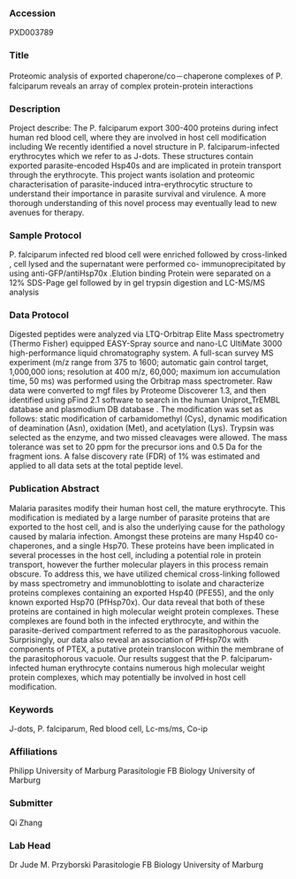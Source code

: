### Accession
PXD003789

### Title
Proteomic analysis of exported chaperone/co－chaperone complexes of P. falciparum reveals an array of complex protein-protein interactions

### Description
Project describe: The P. falciparum export 300-400 proteins during infect human red blood cell, where they are involved in host cell modification including We recently identified a novel structure in P. falciparum-infected erythrocytes which we refer to as J-dots. These structures contain exported parasite-encoded Hsp40s and are implicated in protein transport through the erythrocyte. This project wants isolation and proteomic characterisation of parasite-induced intra-erythrocytic structure to understand their importance in parasite survival and virulence. A more thorough understanding of this novel process may eventually lead to new avenues for therapy.

### Sample Protocol
P. falciparum  infected red blood cell  were enriched followed by cross-linked , cell  lysed and the supernatant were performed co- immunoprecipitated by using anti-GFP/antiHsp70x .Elution binding Protein were separated on a 12% SDS-Page gel followed by in gel trypsin digestion and LC-MS/MS analysis

### Data Protocol
Digested peptides were analyzed via LTQ-Orbitrap Elite Mass spectrometry (Thermo Fisher) equipped EASY-Spray source and nano-LC UltiMate 3000 high-performance liquid chromatography system. A full-scan survey MS experiment (m/z range from 375 to 1600; automatic gain control target, 1,000,000 ions; resolution at 400 m/z, 60,000; maximum ion accumulation time, 50 ms) was performed using the Orbitrap mass spectrometer. Raw data were converted to mgf files by Proteome Discoverer 1.3, and then identified using pFind 2.1 software to search in the human Uniprot_TrEMBL database and plasmodium DB database . The modification was set as follows: static modification of carbamidomethyl (Cys), dynamic modification of deamination (Asn), oxidation (Met), and acetylation (Lys). Trypsin was selected as the enzyme, and two missed cleavages were allowed. The mass tolerance was set to 20 ppm for the precursor ions and 0.5 Da for the fragment ions. A false discovery rate (FDR) of 1% was estimated and applied to all data sets at the total peptide level.

### Publication Abstract
Malaria parasites modify their human host cell, the mature erythrocyte. This modification is mediated by a large number of parasite proteins that are exported to the host cell, and is also the underlying cause for the pathology caused by malaria infection. Amongst these proteins are many Hsp40 co-chaperones, and a single Hsp70. These proteins have been implicated in several processes in the host cell, including a potential role in protein transport, however the further molecular players in this process remain obscure. To address this, we have utilized chemical cross-linking followed by mass spectrometry and immunoblotting to isolate and characterize proteins complexes containing an exported Hsp40 (PFE55), and the only known exported Hsp70 (PfHsp70x). Our data reveal that both of these proteins are contained in high molecular weight protein complexes. These complexes are found both in the infected erythrocyte, and within the parasite-derived compartment referred to as the parasitophorous vacuole. Surprisingly, our data also reveal an association of PfHsp70x with components of PTEX, a putative protein translocon within the membrane of the parasitophorous vacuole. Our results suggest that the P. falciparum- infected human erythrocyte contains numerous high molecular weight protein complexes, which may potentially be involved in host cell modification.

### Keywords
J-dots, P. falciparum, Red blood cell, Lc-ms/ms, Co-ip

### Affiliations
Philipp University of Marburg
Parasitologie FB Biology University of Marburg

### Submitter
Qi Zhang

### Lab Head
Dr Jude M. Przyborski
Parasitologie FB Biology University of Marburg


